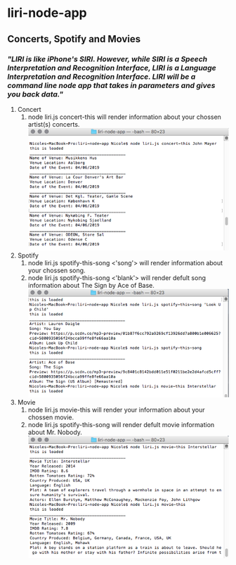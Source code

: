 # liri-node-app

## **Concerts, Spotify and Movies**

### *"LIRI is like iPhone's SIRI. However, while SIRI is a Speech Interpretation and Recognition Interface, LIRI is a _Language_ Interpretation and Recognition Interface. LIRI will be a command line node app that takes in parameters and gives you back data."*

1. Concert 
      1. node liri.js concert-this <artist> will render information about your chossen artist(s) concerts. 
![alt text](https://github.com/nicolemibarra/liri-node-app/blob/master/Screen%20Shot%202019-04-06%20at%206.31.59%20PM.png)
1. Spotify 
      1. node liri.js spotify-this-song <'song'> will render information about your chossen song. 
      1. node liri.js spotify-this-song <'blank'> will render defult song information about The Sign by Ace of Base.  
![alt text](https://github.com/nicolemibarra/liri-node-app/blob/master/Screen%20Shot%202019-04-06%20at%206.32.47%20PM.png)
1. Movie 
      1. node liri.js movie-this <movie title> will render your information about your chossen movie. 
      1. node liri.js spotify-this-song <blank> will render defult movie information about Mr. Nobody.  
![alt text](https://github.com/nicolemibarra/liri-node-app/blob/master/Screen%20Shot%202019-04-06%20at%206.33.33%20PM.png)
      
